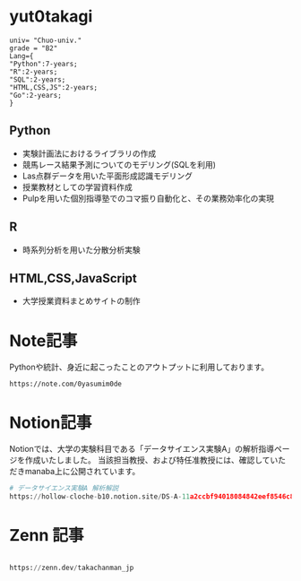 # yut0takagi
```Pytohn
univ= "Chuo-univ."
grade = "B2"
Lang={
"Python":7-years;
"R":2-years;
"SQL":2-years;
"HTML,CSS,JS":2-years;
"Go":2-years;
}
```
## Python
* 実験計画法におけるライブラリの作成
* 競馬レース結果予測についてのモデリング(SQLを利用)
* Las点群データを用いた平面形成認識モデリング
* 授業教材としての学習資料作成
* Pulpを用いた個別指導塾でのコマ振り自動化と、その業務効率化の実現
## R
* 時系列分析を用いた分散分析実験
## HTML,CSS,JavaScript
* 大学授業資料まとめサイトの制作
# Note記事
Pythonや統計、身近に起こったことのアウトプットに利用しております。
```Pyton
https://note.com/0yasumim0de
```
# Notion記事
Notionでは、大学の実験科目である「データサイエンス実験A」の解析指導ページを作成いたしました。
当該担当教授、および特任准教授には、確認していただきmanaba上に公開されています。
```Python
# データサイエンス実験A 解析解説
https://hollow-cloche-b10.notion.site/DS-A-11a2ccbf94018084842eef8546c890b6?pvs=4
```
# Zenn 記事
```Python

https://zenn.dev/takachanman_jp
```

<!---
yut0takagi/yut0takagi is a ✨ special ✨ repository because its `README.md` (this file) appears on your GitHub profile.
You can click the Preview link to take a look at your changes.
--->
